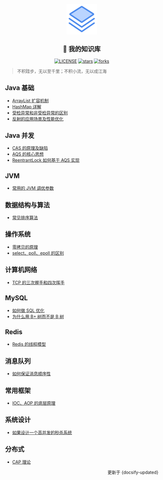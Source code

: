 <p align="center">
    <a href="https://github.com/liuyuhe666/docs"><img width="100px" src="./images/logo.png" alt="logo"></a>
    <h2 align="center">📖 我的知识库</h2>
</p>
<p align="center">
    <a href="https://github.com/liuyuhe666/docs/blob/main/LICENSE"><img src="https://img.shields.io/github/license/liuyuhe666/docs?color=42b883&style=flat-square" alt="LICENSE"></a>
    <a href="https://github.com/liuyuhe666/docs/stargazers"><img src="https://img.shields.io/github/stars/liuyuhe666/docs?color=42b883&logo=github&style=flat-square" alt="stars"></a>
    <a href="https://github.com/liuyuhe666/docs/network/members"><img src="https://img.shields.io/github/forks/liuyuhe666/docs?color=42b883&logo=github&style=flat-square" alt="forks"></a>
</p>

> 不积跬步，无以至千里；不积小流，无以成江海

## Java 基础

- [ArrayList 扩容机制](Java基础/ArrayList扩容机制.md)
- [HashMap 详解](Java基础/HashMap详解.md)
- [受检异常和非受检异常的区别](Java基础/受检异常和非受检异常的区别.md)
- [反射的应用场景及性能优化](Java基础/反射的应用场景及性能优化.md)

## Java 并发

- [CAS 的原理及缺陷](Java并发/CAS的原理及缺陷.md)
- [AQS 的核心思想](Java并发/AQS的核心思想.md)
- [ReentrantLock 如何基于 AQS 实现](Java并发/ReentrantLock如何基于AQS实现.md)

## JVM

- [常用的 JVM 调优参数]()

## 数据结构与算法

- [常见排序算法](数据结构与算法/常见排序算法.md)

## 操作系统

- [零拷贝的原理]()
- [select、poll、epoll 的区别]()

## 计算机网络

- [TCP 的三次握手和四次挥手]()

## MySQL

- [如何做 SQL 优化]()
- [为什么用 B+ 树而不是 B 树]()

## Redis

- [Redis 的线程模型]()

## 消息队列

- [如何保证消息顺序性]()

## 常用框架

- [IOC、AOP 的底层原理]()

## 系统设计

- [如果设计一个高并发的秒杀系统]()

## 分布式

- [CAP 理论]()

<div>
    <p align="right">更新于 {docsify-updated}</p>
</div>
